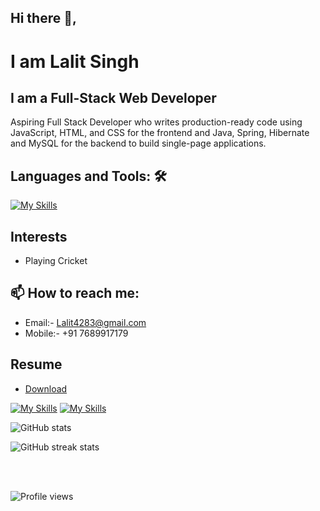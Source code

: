 ## Hi there 👋,

# I am Lalit Singh

## I am a Full-Stack Web Developer

Aspiring Full Stack Developer who writes production-ready code using JavaScript, HTML, and CSS for the frontend and Java, Spring, Hibernate and MySQL for the backend to build single-page applications.

## Languages and Tools: 🛠️

[![My Skills](https://skills.thijs.gg/icons?i=java,git,nodejs,spring,hibernate,mysql,html,css,js,aws&theme=light)](https://skills.thijs.gg)


## Interests 
- Playing Cricket

## 📫 How to reach me: 
- Email:- Lalit4283@gmail.com 
- Mobile:- +91 7689917179

## Resume
- <a href='https://drive.google.com/file/d/1sZqfVl9b4OTsn4eAIkIiOpPtdkDHUZ63/view?usp=sharing'> Download </a>

[![My Skills](https://skillicons.dev/icons?i=github&theme=light)](https://github.com/Lalitsingh28)   [![My Skills](https://skillicons.dev/icons?i=linkedin&theme=light)](https://www.linkedin.com/in/lalit-singh-ba6446233/)

![GitHub stats](https://github-readme-stats.vercel.app/api?username=Lalitsingh28&show_icons=true)  

![GitHub streak stats](https://github-readme-streak-stats.herokuapp.com/?user=Lalitsingh28)  

<br/>

<br/>

![Profile views](https://gpvc.arturio.dev/Lalitsingh28)  
